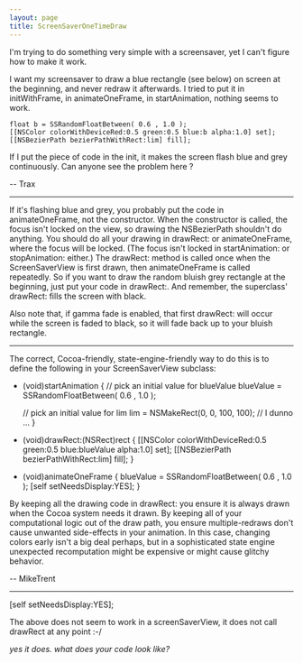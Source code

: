 ```yaml
---
layout: page
title: ScreenSaverOneTimeDraw
---
```


I'm trying to do something very simple with a screensaver, yet I can't figure how to make it work.

I want my screensaver to draw a blue rectangle (see below) on screen at the beginning, and never redraw it afterwards. I tried to put it in initWithFrame, in animateOneFrame, in startAnimation, nothing seems to work.
    
    float b = SSRandomFloatBetween( 0.6 , 1.0 );
    [[NSColor colorWithDeviceRed:0.5 green:0.5 blue:b alpha:1.0] set];
    [[NSBezierPath bezierPathWithRect:lim] fill];


If I put the piece of code in the init, it makes the screen flash blue and grey continuously. Can anyone see the problem here ?

-- Trax

----

If it's flashing blue and grey, you probably put the code in     animateOneFrame, not the constructor. When the constructor is called, the focus isn't locked on the view, so drawing the NSBezierPath shouldn't do anything. You should do all your drawing in     drawRect: or     animateOneFrame, where the focus will be locked. (The focus isn't locked in     startAnimation: or     stopAnimation: either.) The     drawRect: method is called once when the ScreenSaverView is first drawn, then     animateOneFrame is called repeatedly. So if you want to draw the random bluish grey rectangle at the beginning, just put your code in     drawRect:. And remember, the superclass'     drawRect: fills the screen with black.

Also note that, if gamma fade is enabled, that first     drawRect: will occur while the screen is faded to black, so it will fade back up to your bluish rectangle.

----

The correct, Cocoa-friendly, state-engine-friendly way to do this is to define the following in your ScreenSaverView subclass:

    
- (void)startAnimation
{
    // pick an initial value for blueValue
    blueValue = SSRandomFloatBetween( 0.6 , 1.0 );

    // pick an initial value for lim
    lim = NSMakeRect(0, 0, 100, 100); // I dunno ... 
}

- (void)drawRect:(NSRect)rect
{
    [[NSColor colorWithDeviceRed:0.5 green:0.5 blue:blueValue alpha:1.0] set];
    [[NSBezierPath bezierPathWithRect:lim] fill];
}

- (void)animateOneFrame
{
        blueValue = SSRandomFloatBetween( 0.6 , 1.0 );
        [self setNeedsDisplay:YES];
}


By keeping all the drawing code in drawRect: you ensure it is always drawn when the Cocoa system needs it drawn. By keeping all of your computational logic out of the draw path, you ensure multiple-redraws don't cause unwanted side-effects in your animation. In this case, changing colors early isn't a big deal perhaps, but in a sophisticated state engine unexpected recomputation might be expensive or might cause glitchy behavior. 

-- MikeTrent

----

    
[self setNeedsDisplay:YES];


The above does not seem to work in a screenSaverView, it does not call drawRect at any point :-/

*yes it does. what does your code look like?*

